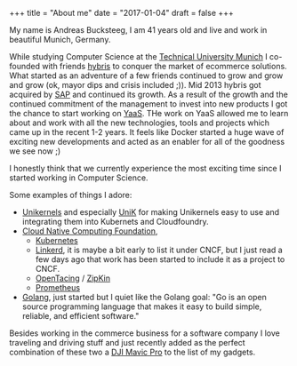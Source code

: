 +++
title = "About me"
date = "2017-01-04"
draft = false
+++

My name is Andreas Bucksteeg, I am 41 years old and live and work in beautiful Munich, Germany. 

While studying Computer Science at the [Technical University Munich](www.tum.de) I co-founded with friends [hybris](https://www.hybris.com) to conquer the market of ecommerce solutions. What started as an adventure of a few friends continued to grow and grow and grow (ok, mayor dips and crisis included ;)). Mid 2013 hybris got acquired by [SAP](https://www.sap.com) and continued its growth. As a result of the growth and the continued commitment of the management to invest into new products I got the chance to start working on [YaaS](https://www.yaas.io). THe work on YaaS allowed me to learn about and work with all the new technologies, tools and projects which came up in the recent 1-2 years. It feels like Docker started a huge wave of exciting new developments and acted as an enabler for all of the goodness we see now ;)

I honestly think that we currently experience the most exciting time since I started working in Computer Science.  

Some examples of things I adore:

* [Unikernels](http://unikernel.org/) and especially [UniK](https://github.com/emc-advanced-dev/unik/wiki/UniK:-Build-and-Run-Unikernels-with-Ease) for making Unikernels easy to use and integrating them into Kubernets and Cloudfoundry.
* [Cloud Native Computing Foundation](https://www.cncf.io),
   * [Kubernetes](https://www.kubernetes.io) 
   * [Linkerd](https://linkerd.io/), it is maybe a bit early to list it under CNCF, but I just read a few days ago that work has been started to include it as a project to CNCF.
   * [OpenTacing](https://opentracing.io/) / [ZipKin](https://zipkin.io/)
   * [Prometheus](https://prometheus.io/)
* [Golang](https://golang.org/), just started but I quiet like the Golang goal: "Go is an open source programming language that makes it easy to build simple, reliable, and efficient software."

Besides working in the commerce business for a software company I love traveling and driving stuff and just recently added as the perfect combination of these two a [DJI Mavic Pro](http://store.dji.com/product/mavic-pro) to the list of my gadgets.

